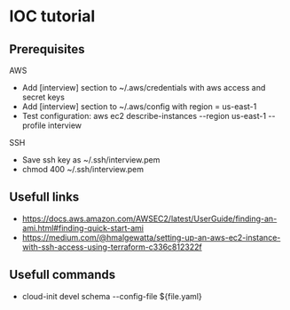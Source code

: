 # IOC tutorial

## Prerequisites

AWS

* Add [interview] section to ~/.aws/credentials with aws access and secret keys
* Add [interview] section to ~/.aws/config with region = us-east-1
* Test configuration: aws ec2 describe-instances --region us-east-1 --profile interview

SSH

* Save ssh key as ~/.ssh/interview.pem
* chmod 400 ~/.ssh/interview.pem


## Usefull links

* https://docs.aws.amazon.com/AWSEC2/latest/UserGuide/finding-an-ami.html#finding-quick-start-ami
* https://medium.com/@hmalgewatta/setting-up-an-aws-ec2-instance-with-ssh-access-using-terraform-c336c812322f

## Usefull commands

* cloud-init devel schema --config-file ${file.yaml}
